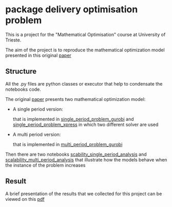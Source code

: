 # package delivery optimisation problem
This is a project for the "Mathematical Optimisation" course at University of Trieste.

The aim of the project is to reproduce the mathematical optimization model presented in this original [paper](paper.pdf)

## Structure
All the .py files are python classes or executor that help to condensate the notebooks code.

The original [paper](paper.pdf) presents two mathematical optimization model:
  - A single period version:
  
    that is implemented in [single_period_problem_gurobi](single_period_problem_gurobi.ipynb) and [single_period_problem_xpress](single_period_problem_xpress.ipynb) in which two different solver are used
  - A multi period version:
  
    that is implemented in [multi_period_problem_gurobi](multi_period_problem_gurobi.ipynb)
    
  Then there are two notebooks [scability_single_period_analysis](scability_single_period_analysis.ipynb) and [scalability_multi_period_analysis](scalability_multi_period_analysis.ipynb) that illustrate how the models behave when the instance of the problem increases


## Result
A brief presentation of the results that we collected for this project can be viewed on this [pdf](presentation.pdf)
